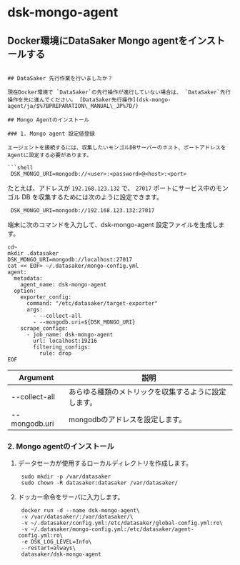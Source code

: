 # dsk-mongo-agent

## Docker環境にDataSaker Mongo agentをインストールする

```Mongo agentをドッカー環境にインストールする方法について説明します。

## DataSaker 先行作業を行いましたか？

現在Docker環境で `DataSaker`の先行操作が進行していない場合は、 `DataSaker`先行操作を先に進んでください。 [DataSaker先行操作](dsk-mongo-agent/ja/$%7BPREPARATION\_MANUAL\_JP%7D/)

## Mongo Agentのインストール

### 1. Mongo agent 設定値登録

エージェントを接続するには、収集したいモンゴルDBサーバーのホスト、ポートアドレスをAgentに設定する必要があります。

```shell
 DSK_MONGO_URI=mongodb://<user>:<password>@<host>:<port>
```

たとえば、アドレスが `192.168.123.132` で、 `27017` ポートにサービス中のモンゴル DB を収集するためには次のように設定できます。

```shell
 DSK_MONGO_URI=mongodb://192.168.123.132:27017
```

端末に次のコマンドを入力して、dsk-mongo-agent 設定ファイルを生成します。

```shell
cd~
mkdir .datasaker
DSK_MONGO_URI=mongodb://localhost:27017
cat << EOF> ~/.datasaker/mongo-config.yml
agent:
  metadata:
    agent_name: dsk-mongo-agent
  option:
    exporter_config:
      command: "/etc/datasaker/target-exporter"
      args:
        - --collect-all
        - --mongodb.uri=${DSK_MONGO_URI}
    scrape_configs:
      - job_name: dsk-mongo-agent
        url: localhost:19216
        filtering_configs:
          rule: drop
EOF
```

| Argument |説明|
| ------------- | ------------------------ |
| --collect-all |あらゆる種類のメトリックを収集するように設定します。 |
| --mongodb.uri | mongodbのアドレスを設定します。 |

### 2. Mongo agentのインストール

1. データセーカが使用するローカルディレクトリを作成します。

    ```shell
     sudo mkdir -p /var/datasaker
     sudo chown -R datasaker:datasaker /var/datasaker/
    ```
2. ドッカー命令をサーバに入力します。

    ```shell
     docker run -d --name dsk-mongo-agent\
     -v /var/datasaker/:/var/datasaker/\
     -v ~/.datasaker/config.yml:/etc/datasaker/global-config.yml:ro\
     -v ~/.datasaker/mongo-config.yml:/etc/datasaker/agent-config.yml:ro\
     -e DSK_LOG_LEVEL=Info\
     --restart=always\
     datasaker/dsk-mongo-agent
    ```